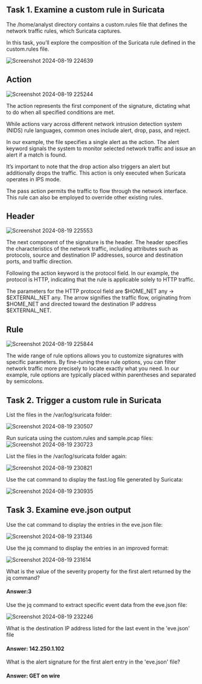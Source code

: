 ## Task 1. Examine a custom rule in Suricata
The /home/analyst directory contains a custom.rules file that defines the network traffic rules, which Suricata captures.

In this task, you’ll explore the composition of the Suricata rule defined in the custom.rules file.

![Screenshot 2024-08-19 224639](https://github.com/user-attachments/assets/11cbbcc3-5159-4815-afe8-b0baa3a788d2)

## Action
![Screenshot 2024-08-19 225244](https://github.com/user-attachments/assets/bb6a8ae4-456b-4e08-9e63-6474b6915e72)

The action represents the first component of the signature, dictating what to do when all specified conditions are met.

While actions vary across different network intrusion detection system (NIDS) rule languages, common ones include alert, drop, pass, and reject.

In our example, the file specifies a single alert as the action. The alert keyword signals the system to monitor selected network traffic and issue an alert if a match is found.

It’s important to note that the drop action also triggers an alert but additionally drops the traffic. This action is only executed when Suricata operates in IPS mode.

The pass action permits the traffic to flow through the network interface. This rule can also be employed to override other existing rules.

## Header

![Screenshot 2024-08-19 225553](https://github.com/user-attachments/assets/357ea838-ef10-4579-ab35-5b9f3c89909a)

The next component of the signature is the header. The header specifies the characteristics of the network traffic, including attributes such as protocols, source and destination IP addresses, source and destination ports, and traffic direction.

Following the action keyword is the protocol field. In our example, the protocol is HTTP, indicating that the rule is applicable solely to HTTP traffic.

The parameters for the HTTP protocol field are $HOME_NET any -> $EXTERNAL_NET any. The arrow signifies the traffic flow, originating from $HOME_NET and directed toward the destination IP address $EXTERNAL_NET.

## Rule

![Screenshot 2024-08-19 225844](https://github.com/user-attachments/assets/a583dd15-756a-4898-bef0-ce0e7d8008f5)

The wide range of rule options allows you to customize signatures with specific parameters. By fine-tuning these rule options, you can filter network traffic more precisely to locate exactly what you need. In our example, rule options are typically placed within parentheses and separated by semicolons.

## Task 2. Trigger a custom rule in Suricata
List the files in the /var/log/suricata folder:

![Screenshot 2024-08-19 230507](https://github.com/user-attachments/assets/0219e42c-6a3e-49e5-b555-9fefcf30c3a1)

Run suricata using the custom.rules and sample.pcap files:
![Screenshot 2024-08-19 230723](https://github.com/user-attachments/assets/cdcd2ca5-21a1-4b51-90dc-67bfc4202366)

List the files in the /var/log/suricata folder again:

![Screenshot 2024-08-19 230821](https://github.com/user-attachments/assets/1901708b-b2dd-4cba-882c-2ea803965012)

Use the cat command to display the fast.log file generated by Suricata:

![Screenshot 2024-08-19 230935](https://github.com/user-attachments/assets/4ca2c0e2-2bac-4e57-b5e9-2927566ae1fd)

## Task 3. Examine eve.json output

Use the cat command to display the entries in the eve.json file:

![Screenshot 2024-08-19 231346](https://github.com/user-attachments/assets/d3c8fe9f-fb15-4e77-ad5f-0dcbea4d9e89)

Use the jq command to display the entries in an improved format:

![Screenshot 2024-08-19 231614](https://github.com/user-attachments/assets/40ce89c4-1336-49c5-8d82-4b6569d4f703)

What is the value of the severity property for the first alert returned by the jq command?
#### Answer:3

Use the jq command to extract specific event data from the eve.json file:

![Screenshot 2024-08-19 232246](https://github.com/user-attachments/assets/8b9fc746-587e-4b7b-82ee-4efa508a4b75)

What is the destination IP address listed for the last event in the 'eve.json' file

#### Answer: 142.250.1.102

What is the alert signature for the first alert entry in the 'eve.json' file?

#### Answer: GET on wire

